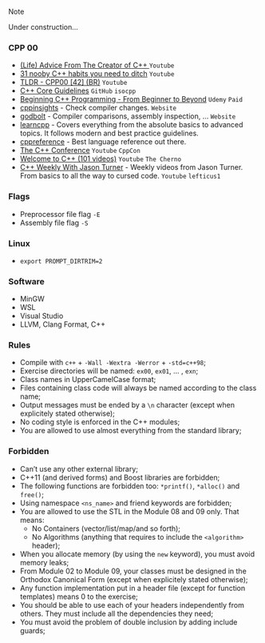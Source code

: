 > [!NOTE]  
> Under construction...

### CPP 00
- [(Life) Advice From The Creator of C++ ](https://www.youtube.com/watch?v=-QxI-RP6-HM) `Youtube`
- [31 nooby C++ habits you need to ditch](https://www.youtube.com/watch?v=i_wDa2AS_8w) `Youtube`
- [TLDR - CPP00 [42] (BR)](https://www.youtube.com/watch?v=TnrQMtxPeEg) `Youtube`
- [C++ Core Guidelines](https://github.com/isocpp/CppCoreGuidelines/blob/master/CppCoreGuidelines.md) `GitHub` `isocpp`
- [Beginning C++ Programming - From Beginner to Beyond](https://www.udemy.com/course/beginning-c-plus-plus-programming/) `Udemy` `Paid`
- [cppinsights](https://www.cppinsights.io/) - Check compiler changes. `Website`
- [godbolt](https://www.godbolt.org/) - Compiler comparisons, assembly inspection, ... `Website`
- [learncpp](https://www.learncpp.com/) - Covers everything from the absolute basics to advanced topics. It follows modern and best practice guidelines.
- [cppreference](www.cppreference.com/) - Best language reference out there.
- [The C++ Conference](https://www.youtube.com/user/CppCon/) `Youtube` `CppCon`
- [Welcome to C++ (101 videos)](https://www.youtube.com/watch?v=18c3MTX0PK0&list=PLlrATfBNZ98dudnM48yfGUldqGD0S4FFb) `Youtube` `The Cherno`
- [C++ Weekly With Jason Turner](https://youtube.com/c/lefticus1/) - Weekly videos from Jason Turner. From basics to all the way to cursed code. `Youtube` `lefticus1`

### Flags
- Preprocessor file flag `-E`
- Assembly file flag `-S`

### Linux
- `export PROMPT_DIRTRIM=2`

### Software
- MinGW
- WSL
- Visual Studio
- LLVM, Clang Format, C++

### Rules
- Compile with `c++` + `-Wall -Wextra -Werror` + `-std=c++98`;
- Exercise directories will be named: `ex00`, `ex01`, ... , `exn`;
- Class names in UpperCamelCase format;
- Files containing class code will always be named according to the class name;
- Output messages must be ended by a `\n` character (except when explicitely stated otherwise);
- No coding style is enforced in the C++ modules;
- You are allowed to use almost everything from the standard library;

### Forbidden
- Can’t use any other external library;
- C++11 (and derived forms) and Boost libraries are forbidden;
- The following functions are forbidden too: `*printf()`, `*alloc()` and `free()`;
- Using namespace `<ns_name>` and friend keywords are forbidden;
- You are allowed to use the STL in the Module 08 and 09 only. That means:
  - No Containers (vector/list/map/and so forth);
  - No Algorithms (anything that requires to include the `<algorithm>` header);
- When you allocate memory (by using the `new` keyword), you must avoid memory leaks;
- From Module 02 to Module 09, your classes must be designed in the Orthodox Canonical Form (except when explicitely stated otherwise);
- Any function implementation put in a header file (except for function templates) means 0 to the exercise;
- You should be able to use each of your headers independently from others. They must include all the dependencies they need;
- You must avoid the problem of double inclusion by adding include guards;